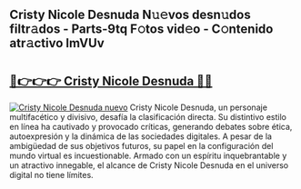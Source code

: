 ## Cristy Nicole Desnuda N𝚞𝚎vos desn𝚞dos filtr𝚊dos - Parts-9tq F𝚘tos vid𝚎o - C𝚘ntenido atr𝚊ctivo lmVUv

# <h2><a href="http://mb2k6m.tromn.icu/?c=Cristy+Nicole+Desnuda">🔗👉👉👉 Cristy Nicole Desnuda 🔗🔗</a></h2>

[![Cristy Nicole Desnuda nuevo](https://i.imgur.com/pEAQMta.gif)](http://mb2k6m.tromn.icu/?c=Cristy+Nicole+Desnuda)
Cristy Nicole Desnuda, un personaje multifacético y divisivo, desafía la clasificación directa. Su distintivo estilo en línea ha cautivado y provocado críticas, generando debates sobre ética, autoexpresión y la dinámica de las sociedades digitales. A pesar de la ambigüedad de sus objetivos futuros, su papel en la configuración del mundo virtual es incuestionable. Armado con un espíritu inquebrantable y un atractivo innegable, el alcance de Cristy Nicole Desnuda en el universo digital no tiene límites.
